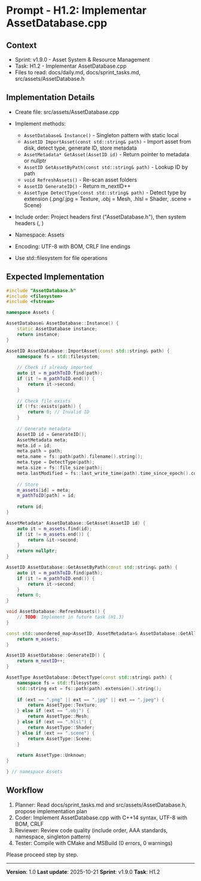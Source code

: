 # Prompt - H1.2: Implementar AssetDatabase.cpp

## Context
- Sprint: v1.9.0 - Asset System & Resource Management
- Task: H1.2 - Implementar AssetDatabase.cpp
- Files to read: docs/daily.md, docs/sprint_tasks.md, src/assets/AssetDatabase.h

## Implementation Details
- Create file: src/assets/AssetDatabase.cpp
- Implement methods:
  - `AssetDatabase& Instance()` - Singleton pattern with static local
  - `AssetID ImportAsset(const std::string& path)` - Import asset from disk, detect type, generate ID, store metadata
  - `AssetMetadata* GetAsset(AssetID id)` - Return pointer to metadata or nullptr
  - `AssetID GetAssetByPath(const std::string& path)` - Lookup ID by path
  - `void RefreshAssets()` - Re-scan asset folders
  - `AssetID GenerateID()` - Return m_nextID++
  - `AssetType DetectType(const std::string& path)` - Detect type by extension (.png/.jpg = Texture, .obj = Mesh, .hlsl = Shader, .scene = Scene)

- Include order: Project headers first ("AssetDatabase.h"), then system headers (<filesystem>, <fstream>)
- Namespace: Assets
- Encoding: UTF-8 with BOM, CRLF line endings
- Use std::filesystem for file operations

## Expected Implementation
```cpp
#include "AssetDatabase.h"
#include <filesystem>
#include <fstream>

namespace Assets {

AssetDatabase& AssetDatabase::Instance() {
    static AssetDatabase instance;
    return instance;
}

AssetID AssetDatabase::ImportAsset(const std::string& path) {
    namespace fs = std::filesystem;
    
    // Check if already imported
    auto it = m_pathToID.find(path);
    if (it != m_pathToID.end()) {
        return it->second;
    }
    
    // Check file exists
    if (!fs::exists(path)) {
        return 0; // Invalid ID
    }
    
    // Generate metadata
    AssetID id = GenerateID();
    AssetMetadata meta;
    meta.id = id;
    meta.path = path;
    meta.name = fs::path(path).filename().string();
    meta.type = DetectType(path);
    meta.size = fs::file_size(path);
    meta.lastModified = fs::last_write_time(path).time_since_epoch().count();
    
    // Store
    m_assets[id] = meta;
    m_pathToID[path] = id;
    
    return id;
}

AssetMetadata* AssetDatabase::GetAsset(AssetID id) {
    auto it = m_assets.find(id);
    if (it != m_assets.end()) {
        return &it->second;
    }
    return nullptr;
}

AssetID AssetDatabase::GetAssetByPath(const std::string& path) {
    auto it = m_pathToID.find(path);
    if (it != m_pathToID.end()) {
        return it->second;
    }
    return 0;
}

void AssetDatabase::RefreshAssets() {
    // TODO: Implement in future task (H1.3)
}

const std::unordered_map<AssetID, AssetMetadata>& AssetDatabase::GetAllAssets() const {
    return m_assets;
}

AssetID AssetDatabase::GenerateID() {
    return m_nextID++;
}

AssetType AssetDatabase::DetectType(const std::string& path) {
    namespace fs = std::filesystem;
    std::string ext = fs::path(path).extension().string();
    
    if (ext == ".png" || ext == ".jpg" || ext == ".jpeg") {
        return AssetType::Texture;
    } else if (ext == ".obj") {
        return AssetType::Mesh;
    } else if (ext == ".hlsl") {
        return AssetType::Shader;
    } else if (ext == ".scene") {
        return AssetType::Scene;
    }
    
    return AssetType::Unknown;
}

} // namespace Assets
```

## Workflow
1. Planner: Read docs/sprint_tasks.md and src/assets/AssetDatabase.h, propose implementation plan
2. Coder: Implement AssetDatabase.cpp with C++14 syntax, UTF-8 with BOM, CRLF
3. Reviewer: Review code quality (include order, AAA standards, namespace, singleton pattern)
4. Tester: Compile with CMake and MSBuild (0 errors, 0 warnings)

Please proceed step by step.

---
**Version**: 1.0
**Last update**: 2025-10-21
**Sprint**: v1.9.0
**Task**: H1.2
